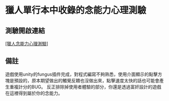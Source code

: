 # 獵人單行本中收錄的念能力心理測驗

## 測驗開啟連結

[[獵人念能力心理測驗]](https://fjck810536.github.io/HxHesp/)

## 備註

遊戲使用unity的fungus插件完成，對程式編寫不夠熟悉，使用介面顯示的點擊方塊是預設的，原本期望做出的觸覺反饋也沒做出來，點擊速度太快的話也可能會產生重複計分的BUG。
反正排除掉使用者體驗的部分，你還是透過富奸設計的遊戲在這裡得到屬於你的念能力。
